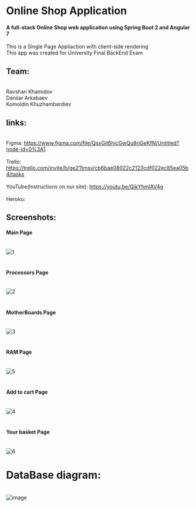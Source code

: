 # Online Shop Application

#### A full-stack Online Shop web application using Spring Boot 2 and Angular 7
This is a Single Page Appliaction with client-side rendering
<br> This app was created for University Final BackEnd Exam

## Team: 
<br> Ravshan Khamidov
<br> Daniiar Arkabaev
<br> Komoldin Khuzhamberdiev

## links:
<br> Figma: https://www.figma.com/file/QsxGit6hicGwQu8riGeKfN/Untitled?node-id=0%3A1
<br>
<br> Trello: https://trello.com/invite/b/ge2Ttmsv/cb6bae08022c2123cdf022ec85ea05b4/tasks
<br>
<br> YouTube(Instructions on our site): https://youtu.be/QikYhmlAV4g
<br>
<br> Heroku: 
<br>

## Screenshots: 

#### Main Page
<br>![1](https://user-images.githubusercontent.com/49916341/117548050-9c3e4480-b054-11eb-8b74-c7854b7357cf.png)

#
#### Processors Page
<br> ![2](https://user-images.githubusercontent.com/49916341/117548051-9c3e4480-b054-11eb-9c76-a35b36bd5f58.png)

#
#### MotherBoards Page
<br> ![3](https://user-images.githubusercontent.com/49916341/117548045-9a748100-b054-11eb-8f16-a52e55c518d6.png)

#
#### RAM Page
<br> ![5](https://user-images.githubusercontent.com/49916341/117548049-9ba5ae00-b054-11eb-8fc8-b6f30ce22b0d.png)

#
#### Add to cart Page
<br> ![4](https://user-images.githubusercontent.com/49916341/117548048-9ba5ae00-b054-11eb-8dd5-0b5b02a2b408.png)

#
#### Your basket Page
<br> ![6](https://user-images.githubusercontent.com/49916341/117548056-9ea09e80-b054-11eb-8958-7eb19f85cb6a.png)

# DataBase diagram:
<br> ![image](https://user-images.githubusercontent.com/49916341/117548549-6fd7f780-b057-11eb-8154-a53957c6d17b.png)


